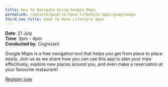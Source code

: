 ```yaml
---
title: How To Navigate Using Google Maps
permalink: /seniors/good-to-have-lifestyle-apps/googlemaps
third_nav_title: Good To Have Lifestyle Apps
---
```

**Date**: 21 July  
**Time**:  3pm - 4pm   
**Conducted by**: Cognizant


Google Maps is a free navigation tool that helps you get from place to place easily. Join us as we share how you can use this app to plan your trips effecitively, explore new places around you, and even make a reservation at your favourite restaurant!

[Register now](https://zoom.us/webinar/register/1916231300177/WN_K-wYavbSQ_-AXmZJvYjJAww)